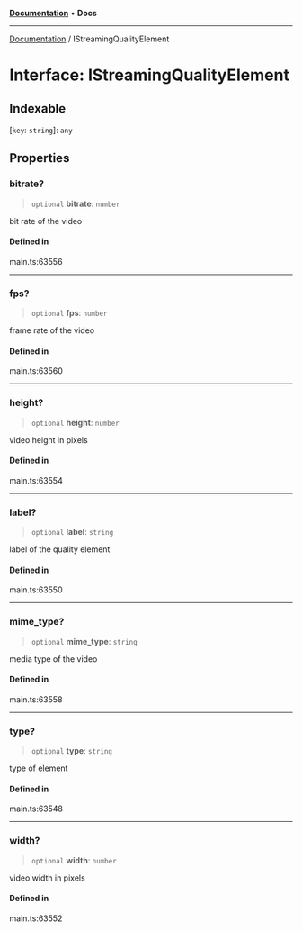 [**Documentation**](../README.md) • **Docs**

***

[Documentation](../README.md) / IStreamingQualityElement

# Interface: IStreamingQualityElement

## Indexable

 \[`key`: `string`\]: `any`

## Properties

### bitrate?

> `optional` **bitrate**: `number`

bit rate of the video

#### Defined in

main.ts:63556

***

### fps?

> `optional` **fps**: `number`

frame rate of the video

#### Defined in

main.ts:63560

***

### height?

> `optional` **height**: `number`

video height in pixels

#### Defined in

main.ts:63554

***

### label?

> `optional` **label**: `string`

label of the quality element

#### Defined in

main.ts:63550

***

### mime\_type?

> `optional` **mime\_type**: `string`

media type of the video

#### Defined in

main.ts:63558

***

### type?

> `optional` **type**: `string`

type of element

#### Defined in

main.ts:63548

***

### width?

> `optional` **width**: `number`

video width in pixels

#### Defined in

main.ts:63552
